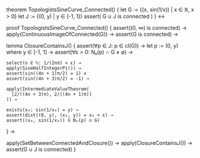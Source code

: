 theorem TopologistsSineCurve_Connected() {
  let G := {(x, sin(1/x)) | x ∈ ℝ, x > 0}
  let J := {(0, y) | y ∈ [-1, 1]}
  assert(
    G ∪ J is connected
  )
} ↔

proof TopologistsSineCurve_Connected() {
  assert((0, ∞) is connected) →
  apply(ContinuousImageOfConnected(G)) →
  assert(G is connected) →
  
  lemma ClosureContainsJ() {
    assert(∀p ∈ J: p ∈ cl(G)) →
    let p := (0, y) where y ∈ [-1, 1] →
    assert(∀ε > 0: Nₑ(p) ∩ G ≠ ∅) →
    
    select(n ∈ ℕ: 1/(2nπ) < ε) →
    apply(SineHalfIntegerPi()) →
    assert(sin((4n + 1)π/2) = 1) ∧
    assert(sin((4n + 3)π/2) = -1) →
    
    apply(IntermediateValueTheorem(
      [2/((4n + 3)π), 2/((4n + 1)π)]
    )) →
    
    exists(x₀: sin(1/x₀) = y) →
    assert(dist((0, y), (x₀, y)) = x₀ < ε) →
    assert((x₀, sin(1/x₀)) ∈ Nₑ(p) ∩ G)
  } →
  
  apply(SetBetweenConnectedAndClosure()) →
  apply(ClosureContainsJ()) →
  assert(G ∪ J is connected)
}